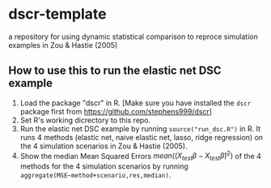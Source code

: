 # dscr-template
a repository for using dynamic statistical comparison to reproce simulation examples in Zou & Hastie (2005)

## How to use this to run the elastic net DSC example

1. Load the package "dscr" in R. [Make sure you have installed the `dscr` package first from https://github.com/stephens999/dscr]
2. Set R's working dicrectory to this repo.
3. Run the elastic net DSC example by running `source("run_dsc.R")` in R. It runs 4 methods (elastic net, naive elastic net, lasso, ridge regression) on the 4 simulation scenarios in Zou & Hastie (2005).
4. Show the median Mean Squared Errors $mean((X_{test}\beta - X_{test}\hat{\beta})^2)$ of the 4 methods for the 4 simulation scenarios by running `aggregate(MSE~method+scenario,res,median)`.

